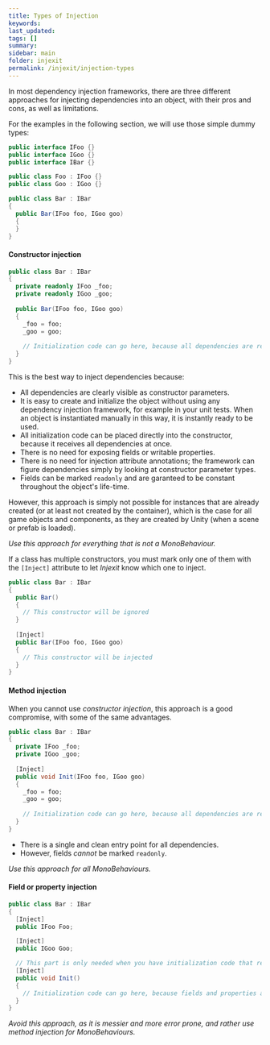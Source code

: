 ```yaml
---
title: Types of Injection
keywords: 
last_updated: 
tags: []
summary:
sidebar: main
folder: injexit
permalink: /injexit/injection-types
---
```


In most dependency injection frameworks, there are three different approaches for injecting dependencies into an object, with their pros and cons, as well as limitations.

For the examples in the following section, we will use those simple dummy types: 

```c#
public interface IFoo {}
public interface IGoo {}
public interface IBar {}

public class Foo : IFoo {}
public class Goo : IGoo {}

public class Bar : IBar
{
  public Bar(IFoo foo, IGoo goo)
  {
  }
}
```

#### Constructor injection

```c#
public class Bar : IBar
{
  private readonly IFoo _foo;
  private readonly IGoo _goo;
  
  public Bar(IFoo foo, IGoo goo)
  {
    _foo = foo;
    _goo = goo;
    
    // Initialization code can go here, because all dependencies are received at once.
  }
}
```

This is the best way to inject dependencies because:

- All dependencies are clearly visible as constructor parameters.
- It is easy to create and initialize the object without using any dependency injection framework, for example in your unit tests. When an object is instantiated manually in this way, it is instantly ready to be used.
- All initialization code can be placed directly into the constructor, because it receives all dependencies at once.
- There is no need for exposing fields or writable properties.
- There is no need for injection attribute annotations; the framework can figure dependencies simply by looking at constructor parameter types.
- Fields can be marked `readonly` and are garanteed to be constant throughout the object's life-time.

However, this approach is simply not possible for instances that are already created (or at least not created by the container), which is the case for all game objects and components, as they are created by Unity (when a scene or prefab is loaded).

*Use this approach for everything that is not a MonoBehaviour.*

If a class has multiple constructors, you must mark only one of them with the `[Inject]` attribute to let *Injexit* know which one to inject.

``` c#
public class Bar : IBar
{
  public Bar()
  {
    // This constructor will be ignored
  }
  
  [Inject]
  public Bar(IFoo foo, IGoo goo)
  {
    // This constructor will be injected
  }
}
```

#### Method injection

When you cannot use *constructor injection*, this approach is a good compromise, with some of the same advantages.

```c#
public class Bar : IBar
{
  private IFoo _foo;
  private IGoo _goo;
  
  [Inject]
  public void Init(IFoo foo, IGoo goo)
  {
    _foo = foo;
    _goo = goo;
    
    // Initialization code can go here, because all dependencies are received at once.
  }
}
```

- There is a single and clean entry point for all dependencies.
- However, fields *cannot* be marked `readonly`.

*Use this approach for all MonoBehaviours.*

#### Field or property injection

```c#
public class Bar : IBar
{
  [Inject]
  public IFoo Foo;

  [Inject]
  public IGoo Goo;

  // This part is only needed when you have initialization code that relies on Foo and Goo
  [Inject]
  public void Init()
  {
    // Initialization code can go here, because fields and properties are injected before methods.
  }
}
```

*Avoid this approach, as it is messier and more error prone, and rather use method injection for MonoBehaviours.*